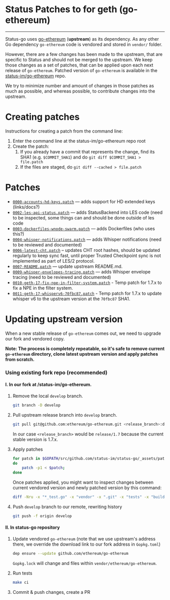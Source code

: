 # Status Patches to for geth (go-ethereum)
---

Status-go uses [go-ethereum](https://github.com/ethereum/go-ethereum) (**upstream**) as its dependency. As any other Go dependency `go-ethereum` code is vendored and stored in `vendor/` folder.

However, there are a few changes has been made to the upstream, that are specific to Status and should not be merged to the upstream. We keep those changes as a set of patches, that can be applied upon each next release of `go-ethereum`. Patched version of `go-ethereum` is available in the [status-im/go-ethereum](https://github.com/status/go-ethereum) repo.

We try to minimize number and amount of changes in those patches as much as possible, and whereas possible, to contribute changes into the upstream.

# Creating patches

Instructions for creating a patch from the command line:

1. Enter the command line at the status-im/go-ethereum repo root
1. Create the patch:
    1. If you already have a commit that represents the change, find its SHA1 (e.g. `$COMMIT_SHA1`) and do `git diff $COMMIT_SHA1 > file.patch`
    1. If the files are staged, do `git diff --cached > file.patch`

# Patches

- [`0000-accounts-hd-keys.patch`](./0000-accounts-hd-keys.patch) — adds support for HD extended keys (links/docs?)
- [`0002-les-api-status.patch`](./0002-les-api-status.patch) — adds StatusBackend into LES code (need to be inspected, some things can and should be done outside of les code
- [`0003-dockerfiles-wnode-swarm.patch`](./0003-dockerfiles-wnode-swarm.patch) — adds Dockerfiles (who uses this?)
- [`0004-whisper-notifications.patch`](./0004-whisper-notifications.patch) — adds Whisper notifications (need to be reviewed and documented)
- [`0006-latest-cht.patch`](./0006-latest-cht.patch) – updates CHT root hashes, should be updated regularly to keep sync fast, until proper Trusted Checkpoint sync is not implemented as part of LES/2 protocol.
- [`0007-README.patch`](./0007-README.patch) — update upstream README.md.
- [`0009-whisper-envelopes-tracing.patch`](./0009-whisper-envelopes-tracing.patch) — adds Whisper envelope tracing (need to be reviewed and documented)
- [`0010-geth-17-fix-npe-in-filter-system.patch`](./0010-geth-17-fix-npe-in-filter-system.patch) - Temp patch for 1.7.x to fix a NPE in the filter system.
- [`0011-geth-17-whisperv6-70fbc87.patch`](./0011-geth-17-whisperv6-70fbc87.patch) - Temp patch for 1.7.x to update whisper v6 to the upstream version at the `70fbc87` SHA1.

# Updating upstream version

When a new stable release of `go-ethereum` comes out, we need to upgrade our fork and vendored copy.

**Note: The process is completely repeatable, so it's safe to remove current `go-ethereum` directory, clone latest upstream version and apply patches from scratch.**

### Using existing fork repo (recommended)

#### I. In our fork at /status-im/go-ethereum.

1. Remove the local `develop` branch.

    ```bash
    git branch -D develop
    ```

1. Pull upstream release branch into `develop` branch.

    ```bash
    git pull git@github.com:ethereum/go-ethereum.git <release_branch>:develop
    ```
    In our case `<release_branch>` would be `release/1.7` because the current stable version is
    1.7.x.

1. Apply patches

    ```bash
    for patch in $GOPATH/src/github.com/status-im/status-go/_assets/patches/geth/*.patch;
    do
        patch -p1 < $patch;
    done
    ```

    Once patches applied, you might want to inspect changes between current vendored version and newly patched version by this command:
    ```bash
    diff -Nru -x "*_test.go" -x "vendor" -x ".git" -x "tests" -x "build" --brief $GOPATH/src/github.com/status-im/go-ethereum $GOPATH/src/github.com/status-im/status-go/vendor/github.com/ethereum/go-ethereum
    ```

1. Push `develop` branch to our remote, rewriting history

    ```bash
    git push -f origin develop
    ```

#### II. In status-go repository

1. Update vendored `go-ethereum` (note that we use upstream's address there, we override the download link to our fork address in `Gopkg.toml`)

    ```bash
    dep ensure --update github.com/ethereum/go-ethereum
    ```

    `Gopkg.lock` will change and files within `vendor/ethereum/go-ethereum`.

1. Run tests

    ```bash
    make ci
    ```

1. Commit & push changes, create a PR
